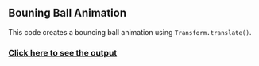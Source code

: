 ## Bouning Ball Animation

This code creates a bouncing ball animation using `Transform.translate()`.

### [Click here to see the output](https://www.instagram.com/reel/C497K3zLXtQ/?utm_source=ig_web_copy_link&igsh=MzRlODBiNWFlZA==)
